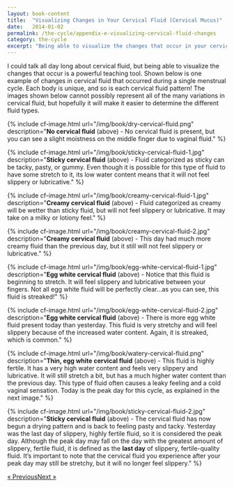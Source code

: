 ```yaml
---
layout: book-content
title:  "Visualizing Changes in Your Cervical Fluid (Cervical Mucus)"
date:   2014-01-02
permalink: /the-cycle/appendix-e-visualizing-cervical-fluid-changes
category: the-cycle
excerpt: "Being able to visualize the changes that occur in your cervical fluid (or cervical mucus) is a powerful teaching tool. Each body is unique, and so is each cervical fluid pattern! Learn how to categorize your unique cervical fluid with these images."
---
```


I could talk all day long about cervical fluid, but being able to visualize the changes that occur is a powerful teaching tool. Shown below is one example of changes in cervical fluid that occurred during a single menstrual cycle. Each body is unique, and so is each cervical fluid pattern! The images shown below cannot possibly represent all of the many variations in cervical fluid, but hopefully it will make it easier to determine the different fluid types.


{% include cf-image.html url="/img/book/dry-cervical-fluid.png" description="<strong>No cervical fluid</strong> (above) - No cervical fluid is present, but you can see a slight moistness on the middle finger due to vaginal fluid." %}


{% include cf-image.html url="/img/book/sticky-cervical-fluid-1.jpg" description="<strong>Sticky cervical fluid</strong> (above) - Fluid categorized as sticky can be tacky, pasty, or gummy. Even though it is possible for this type of fluid to have some stretch to it, its low water content means that it will not feel slippery or lubricative." %}


{% include cf-image.html url="/img/book/creamy-cervical-fluid-1.jpg" description="<strong>Creamy cervical fluid</strong> (above) - Fluid categorized as creamy will be wetter than sticky fluid, but will not feel slippery or lubricative. It may take on a milky or lotiony feel." %}


{% include cf-image.html url="/img/book/creamy-cervical-fluid-2.jpg" description="<strong>Creamy cervical fluid</strong> (above) - This day had much more creamy fluid than the previous day, but it still will not feel slippery or lubricative." %}


{% include cf-image.html url="/img/book/egg-white-cervical-fluid-1.jpg" description="<strong>Egg white cervical fluid</strong> (above) - Notice that this fluid is beginning to stretch. It will feel slippery and lubricative between your fingers. Not all egg white fluid will be perfectly clear...as you can see, this fluid is streaked!" %}


{% include cf-image.html url="/img/book/egg-white-cervical-fluid-2.jpg" description="<strong>Egg white cervical fluid</strong> (above) - There is more egg white fluid present today than yesterday. This fluid is very stretchy and will feel slippery because of the increased water content. Again, it is streaked, which is common." %}


{% include cf-image.html url="/img/book/watery-cervical-fluid.png" description="<strong>Thin, egg white cervical fluid</strong> (above) - This fluid is highly fertile. It has a very high water content and feels very slippery and lubricative. It will still stretch a bit, but has a much higher water content than the previous day. This type of fluid often causes a leaky feeling and a cold vaginal sensation. Today is the peak day for this cycle, as explained in the next image." %}


{% include cf-image.html url="/img/book/sticky-cervical-fluid-2.jpg" description="<strong>Sticky cervical fluid</strong> (above) - The cervical fluid has now begun a drying pattern and is back to feeling pasty and tacky. Yesterday was the last day of slippery, highly fertile fluid, so it is considered the peak day. Although the peak day may fall on the day with the greatest amount of slippery, fertile fluid, it is defined as the <strong>last day</strong> of slippery, fertile-quality fluid. It&rsquo;s important to note that the cervical fluid you experience after your peak day may still be stretchy, but it will no longer feel slippery." %}


<div class="arrows">
	<p><a class="text-link previous" href="/the-cycle/appendix-d-fertility-awareness-and-menstrual-health-resources/" title="Previous Excerpt">&laquo; Previous</a><a class="text-link next" href="/the-cycle/notes/" title="Next Excerpt">Next &raquo;</a></p>
</div>